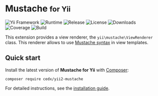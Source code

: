 # Mustache <small>for Yii</small>
![Yii Framework](https://badgen.net/badge/yii/%3E%3D2.0.0/green) ![Runtime](https://badgen.net/packagist/php/cedx/yii2-mustache) ![Release](https://badgen.net/packagist/v/cedx/yii2-mustache) ![License](https://badgen.net/packagist/license/cedx/yii2-mustache) ![Downloads](https://badgen.net/packagist/dt/cedx/yii2-mustache) ![Coverage](https://badgen.net/coveralls/c/github/cedx/yii2-mustache) ![Build](https://badgen.net/github/checks/cedx/yii2-mustache)

This extension provides a view renderer, the `yii\mustache\ViewRenderer` class.
This renderer allows to use [Mustache syntax](https://mustache.github.io/mustache.5.html) in view templates.

## Quick start
Install the latest version of **Mustache for Yii** with [Composer](https://getcomposer.org):

``` shell
composer require cedx/yii2-mustache
```

For detailed instructions, see the [installation guide](installation.md).
